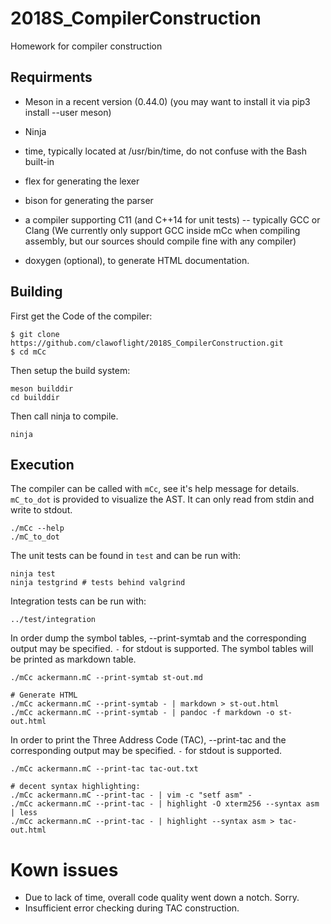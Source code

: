 # 2018S_CompilerConstruction
Homework for compiler construction

## Requirments

* Meson in a recent version (0.44.0) (you may want to install it via pip3 install --user meson)

* Ninja

* time, typically located at /usr/bin/time, do not confuse with the Bash built-in

* flex for generating the lexer

* bison for generating the parser

* a compiler supporting C11 (and C++14 for unit tests) -- typically GCC or Clang
  (We currently only support GCC inside mCc when compiling assembly, but our sources should compile fine with any compiler)

* doxygen (optional), to generate HTML documentation.

## Building
First get the Code of the compiler:

```
$ git clone https://github.com/clawoflight/2018S_CompilerConstruction.git
$ cd mCc
```
Then setup the build system:
```
meson builddir
cd builddir
```
Then call ninja to compile.
```
ninja 
```

## Execution
The compiler can be called with `mCc`, see it's help message for details.
`mC_to_dot` is provided to visualize the AST. It can only read from stdin and write to stdout.
```
./mCc --help
./mC_to_dot
```
The unit tests can be found in `test` and can be run with:
```
ninja test
ninja testgrind # tests behind valgrind
```
Integration tests can be run with:
```
../test/integration
```
In order dump the symbol tables, --print-symtab and the corresponding output may be specified. `-` for stdout is supported.
The symbol tables will be printed as markdown table.
```
./mCc ackermann.mC --print-symtab st-out.md

# Generate HTML
./mCc ackermann.mC --print-symtab - | markdown > st-out.html
./mCc ackermann.mC --print-symtab - | pandoc -f markdown -o st-out.html
```

In order to print the Three Address Code (TAC), --print-tac and the corresponding output may be specified. `-` for stdout is supported.
```
./mCc ackermann.mC --print-tac tac-out.txt

# decent syntax highlighting:
./mCc ackermann.mC --print-tac - | vim -c "setf asm" -
./mCc ackermann.mC --print-tac - | highlight -O xterm256 --syntax asm | less
./mCc ackermann.mC --print-tac - | highlight --syntax asm > tac-out.html
```

# Kown issues
- Due to lack of time, overall code quality went down a notch. Sorry.
- Insufficient error checking during TAC construction.

